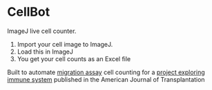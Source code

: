 # CellBot
ImageJ live cell counter.

1. Import your cell image to ImageJ.
2. Load this in ImageJ
3. You get your cell counts as an Excel file

Built to automate [migration assay](https://www.youtube.com/watch?v=6SON7VAA5-k) cell counting for a [project exploring immune system](https://pubmed.ncbi.nlm.nih.gov/25693473/) published in the American Journal of Transplantation
